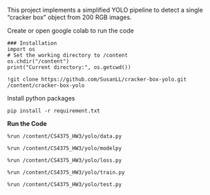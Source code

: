 This project implements a simplified YOLO pipeline to detect a single “cracker box” object from 200 RGB images.

Create or open google colab to run the code
```Shell
### Installation
import os
# Set the working directory to /content
os.chdir("/content")
print("Current directory:", os.getcwd())

!git clone https://github.com/SusanLL/cracker-box-yolo.git /content/cracker-box-yolo
```
Install python packages
   ```Shell
   pip install -r requirement.txt
   ```
**Run the Code**
```Shell
%run /content/CS4375_HW3/yolo/data.py

%run /content/CS4375_HW3/yolo/modelpy

%run /content/CS4375_HW3/yolo/loss.py

%run /content/CS4375_HW3/yolo/train.py

%run /content/CS4375_HW3/yolo/test.py
```


